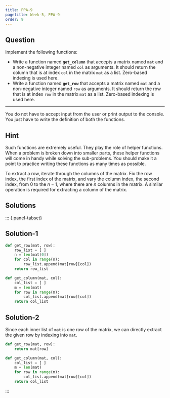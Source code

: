 ```yaml
---
title: PPA-9
pagetitle: Week-5, PPA-9
order: 9
---
```


## Question

Implement the following functions:

- Write a function named **`get_column`** that accepts a matrix named `mat` and a non-negative integer named `col` as arguments. It should return the column that is at index `col` in the matrix `mat` as a list. Zero-based indexing is used here.
- Write a function named **`get_row`** that accepts a matrix named `mat` and a non-negative integer named `row` as arguments. It should return the row that is at index `row` in the matrix `mat` as a list. Zero-based indexing is used here.

<hr>

You do not have to accept input from the user or print output to the console. You just have to write the definition of both the functions.

## Hint

Such functions are extremely useful. They play the role of helper functions. When a problem is broken down into smaller parts, these helper functions will come in handy while solving the sub-problems. You should make it a point to practice writing these functions as many times as possible.

To extract a row, iterate through the columns of the matrix. Fix the row index, the first index of the matrix, and vary the column index, the second index, from $0$ to the $n - 1$, where there are $n$ columns in the matrix. A similar operation is required for extracting a column of the matrix.

## Solutions

::: {.panel-tabset}

## Solution-1

```python
def get_row(mat, row):
    row_list = [ ]
    n = len(mat[0])
    for col in range(n):
        row_list.append(mat[row][col])
	return row_list

def get_column(mat, col):
    col_list = [ ]
    m = len(mat)
    for row in range(m):
        col_list.append(mat[row][col])
    return col_list
```

## Solution-2

Since each inner list of `mat` is one row of the matrix, we can directly extract the given row by indexing into `mat`.

```python
def get_row(mat, row):
    return mat[row]

def get_column(mat, col):
    col_list = [ ]
    m = len(mat)
    for row in range(m):
        col_list.append(mat[row][col])
    return col_list
```

:::

